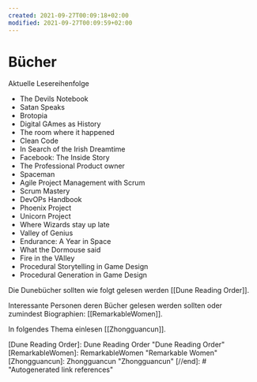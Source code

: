 ```yaml
---
created: 2021-09-27T00:09:18+02:00
modified: 2021-09-27T00:09:59+02:00
---
```


# Bücher

Aktuelle Lesereihenfolge

- The Devils Notebook
- Satan Speaks
- Brotopia
- Digital GAmes as History
- The room where it happened 
- Clean Code
- In Search of the Irish Dreamtime
- Facebook: The Inside Story
- The Professional Product owner
- Spaceman
- Agile Project Management with Scrum
- Scrum Mastery
- DevOPs Handbook
- Phoenix Project
- Unicorn Project
- Where Wizards stay up late
- Valley of Genius
- Endurance: A Year in Space
- What the Dormouse said
- Fire in the VAlley
- Procedural Storytelling in Game Design
- Procedural Generation in Game Design


Die Dunebücher sollten wie folgt gelesen werden [[Dune Reading Order]].

Interessante Personen deren Bücher gelesen werden sollten oder zumindest Biographien: [[RemarkableWomen]].

In folgendes Thema einlesen [[Zhongguancun]].

[//begin]: # "Autogenerated link references for markdown compatibility"
[Dune Reading Order]: Dune Reading Order "Dune Reading Order"
[RemarkableWomen]: RemarkableWomen "Remarkable Women"
[Zhongguancun]: Zhongguancun "Zhongguancun"
[//end]: # "Autogenerated link references"